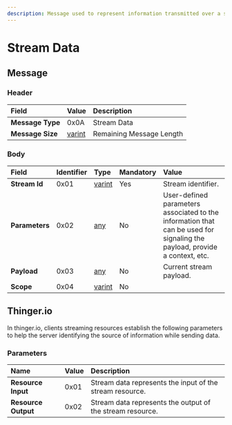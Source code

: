 ```yaml
---
description: Message used to represent information transmitted over a stream.
---
```


# Stream Data

## Message

### Header

| Field | Value | Description |
| :--- | :--- | :--- |
| **Message Type** | 0x0A | Stream Data |
| **Message Size** | [varint](../../definitions.md#varint) | Remaining Message Length |

### Body

| Field | Identifier | Type | Mandatory | Value |
| :--- | :--- | :--- | :--- | :--- |
| **Stream Id** | 0x01 | [varint](../../definitions.md#varint) | Yes | Stream identifier. |
| **Parameters** | 0x02 | [any](../../definitions.md#any) | No | User-defined parameters associated to the information that can be used for signaling the payload, provide a context, etc. |
| **Payload** | 0x03 | [any](../../definitions.md#any) | No | Current stream payload. |
| **Scope** | 0x04 | [varint](../../definitions.md#varint) | No |  |

## Thinger.io

In thinger.io, clients streaming resources establish the following parameters to help the server identifying the source of information while sending data.

### Parameters

| Name | Value | Description |
| :--- | :--- | :--- |
| **Resource Input** | 0x01 | Stream data represents the input of the stream resource. |
| **Resource Output** | 0x02 | Stream data represents the output of the stream resource. |



